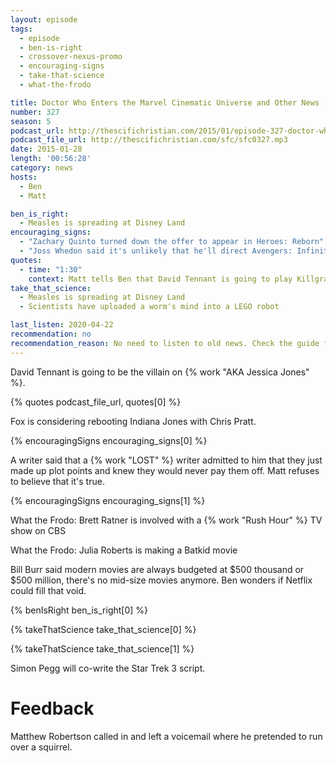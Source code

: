 ```yaml
---
layout: episode
tags:
  - episode
  - ben-is-right
  - crossover-nexus-promo
  - encouraging-signs
  - take-that-science
  - what-the-frodo

title: Doctor Who Enters the Marvel Cinematic Universe and Other News
number: 327
season: 5
podcast_url: http://thescifichristian.com/2015/01/episode-327-doctor-who-enters-the-marvel-cinematic-universe-and-other-news/
podcast_file_url: http://thescifichristian.com/sfc/sfc0327.mp3
date: 2015-01-28
length: '00:56:28'
category: news
hosts:
  - Ben
  - Matt

ben_is_right:
  - Measles is spreading at Disney Land
encouraging_signs:
  - "Zachary Quinto turned down the offer to appear in Heroes: Reborn"
  - "Joss Whedon said it's unlikely that he'll direct Avengers: Infinity War"
quotes:
  - time: "1:30"
    context: Matt tells Ben that David Tennant is going to play Killgrave, The Purple Man
take_that_science:
  - Measles is spreading at Disney Land
  - Scientists have uploaded a worm's mind into a LEGO robot

last_listen: 2020-04-22
recommendation: no
recommendation_reason: No need to listen to old news. Check the guide for what's interesting in hindsight.
---
```

David Tennant is going to be the villain on {% work "AKA Jessica Jones" %}.

{% quotes podcast_file_url, quotes[0] %}

Fox is considering rebooting Indiana Jones with Chris Pratt.

{% encouragingSigns encouraging_signs[0] %}

A writer said that a {% work "LOST" %} writer admitted to him that they just made up plot points and knew they would never pay them off. Matt refuses to believe that it's true.

{% encouragingSigns encouraging_signs[1] %}

What the Frodo: Brett Ratner is involved with a {% work "Rush Hour" %} TV show on CBS

What the Frodo: Julia Roberts is making a Batkid movie

Bill Burr said modern movies are always budgeted at $500 thousand or $500 million, there's no mid-size movies anymore. Ben wonders if Netflix could fill that void.

{% benIsRight ben_is_right[0] %}

{% takeThatScience take_that_science[0] %}

{% takeThatScience take_that_science[1] %}

Simon Pegg will co-write the Star Trek 3 script.

# Feedback

Matthew Robertson called in and left a voicemail where he pretended to run over a squirrel.